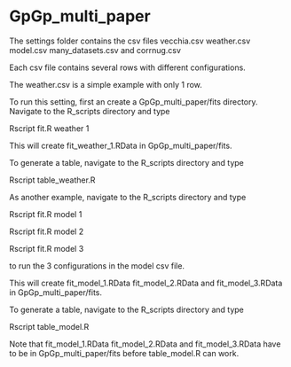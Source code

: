 # GpGp_multi_paper

The settings folder contains the csv files vecchia.csv weather.csv model.csv many_datasets.csv and corrnug.csv 

Each csv file contains several rows with different configurations.

The weather.csv is a simple example with only 1 row.

To run this setting, first an create a GpGp_multi_paper/fits directory. Navigate to the R_scripts directory and type

Rscript fit.R weather 1

This will create fit_weather_1.RData in GpGp_multi_paper/fits.

To generate a table, navigate to the R_scripts directory and type

Rscript table_weather.R

As another example, navigate to the R_scripts directory and type

Rscript fit.R model 1

Rscript fit.R model 2

Rscript fit.R model 3

to run the 3 configurations in the model csv file.

This will create fit_model_1.RData fit_model_2.RData and fit_model_3.RData in GpGp_multi_paper/fits. 

To generate a table, navigate to the R_scripts directory and type

Rscript table_model.R

Note that fit_model_1.RData fit_model_2.RData and fit_model_3.RData have to be in GpGp_multi_paper/fits before table_model.R can work.


